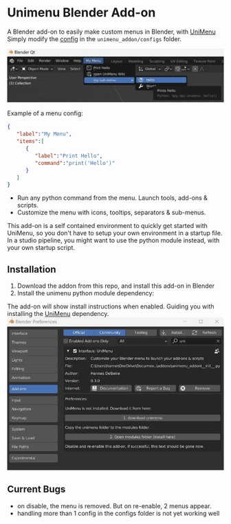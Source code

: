 # Unimenu Blender Add-on

A Blender add-on to easily make custom menus in Blender, with [UniMenu](https://github.com/hannesdelbeke/unimenu)<br>
Simply modify the [config](https://github.com/hannesdelbeke/unimenu_addon/blob/main/unimenu_addon/configs/menu.json) in the `unimenu_addon/configs` folder.

![demo screenshot](menu_screen.jpg)

Example of a menu config:
```json
{
   "label":"My Menu",
   "items":[
      {
         "label":"Print Hello",
         "command":"print('Hello')"
      }
   ]
}
```
- Run any python command from the menu. Launch tools, add-ons & scripts.
- Customize the menu with icons, tooltips, separators & sub-menus.

This add-on is a self contained environment to quickly get started with UniMenu, so you don't have to setup your own environment in a startup file.<br>
In a studio pipeline, you might want to use the python module instead, with your own startup script.

## Installation
1. Download the addon from this repo, and install this add-on in Blender
2. Install the unimenu python module dependency:

The add-on will show install instructions when enabled. Guiding you with installing the [UniMenu](https://github.com/hannesdelbeke/unimenu) dependency.
![demo screenshot](addon_install_screen.jpg)

## Current Bugs
- on disable, the menu is removed. But on re-enable, 2 menus appear.
- handling more than 1 config in the configs folder is not yet working well
